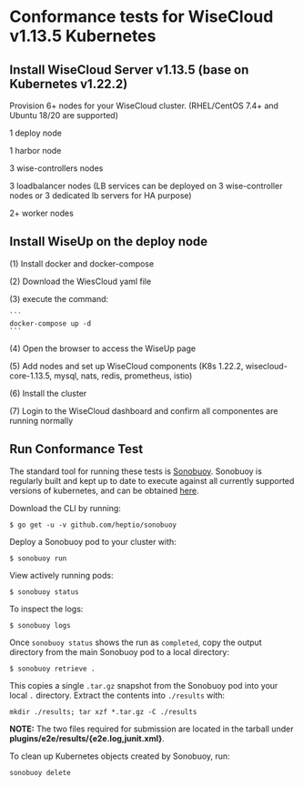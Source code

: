# Conformance tests for WiseCloud v1.13.5 Kubernetes

## Install WiseCloud Server v1.13.5 (base on Kubernetes v1.22.2)

Provision 6+ nodes for your WiseCloud cluster. (RHEL/CentOS 7.4+ and Ubuntu 18/20 are supported)

1 deploy node

1 harbor node

3 wise-controllers nodes

3 loadbalancer nodes (LB services can be deployed on 3 wise-controller nodes or 3 dedicated lb servers for HA purpose)

2+ worker nodes

## Install WiseUp on the deploy node
(1) Install docker and docker-compose

(2) Download the WiesCloud yaml file

(3) execute the command:

    ```    
    docker-compose up -d
    ```

(4) Open the browser to access the WiseUp page

(5) Add nodes and set up WiseCloud components (K8s 1.22.2, wisecloud-core-1.13.5, mysql, nats, redis, prometheus, istio)

(6) Install the cluster

(7) Login to the WiseCloud dashboard and confirm all componentes are running normally

## Run Conformance Test

The standard tool for running these tests is
[Sonobuoy](https://github.com/heptio/sonobuoy).  Sonobuoy is 
regularly built and kept up to date to execute against all 
currently supported versions of kubernetes, and can be obtained [here](https://github.com/heptio/sonobuoy/releases).

Download the CLI by running:

```
$ go get -u -v github.com/heptio/sonobuoy
```

Deploy a Sonobuoy pod to your cluster with:

```
$ sonobuoy run
```

View actively running pods:

```
$ sonobuoy status 
```

To inspect the logs:

```
$ sonobuoy logs
```

Once `sonobuoy status` shows the run as `completed`, copy the output directory from the main Sonobuoy pod to
a local directory:

```
$ sonobuoy retrieve .
```

This copies a single `.tar.gz` snapshot from the Sonobuoy pod into your local
`.` directory. Extract the contents into `./results` with:

```
mkdir ./results; tar xzf *.tar.gz -C ./results
```

**NOTE:** The two files required for submission are located in the tarball under **plugins/e2e/results/{e2e.log,junit.xml}**. 

To clean up Kubernetes objects created by Sonobuoy, run:

```
sonobuoy delete
```
